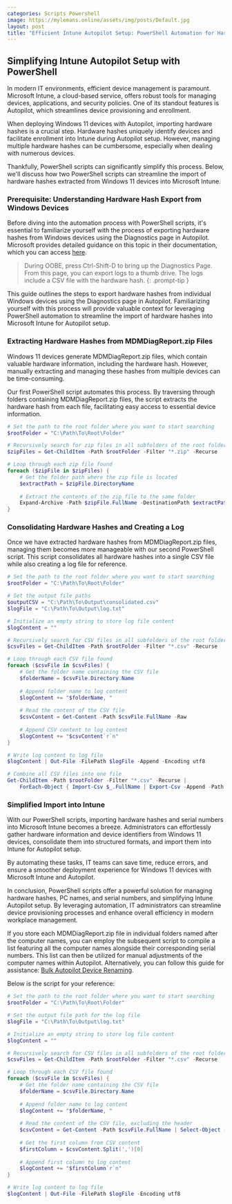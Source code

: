 ```yaml
---
categories: Scripts Powershell
image: https://mylemans.online/assets/img/posts/Default.jpg
layout: post
title: "Efficient Intune Autopilot Setup: PowerShell Automation for Hardware Hashes and Device Management!"
---
```


## Simplifying Intune Autopilot Setup with PowerShell

In modern IT environments, efficient device management is paramount. Microsoft Intune, a cloud-based service, offers robust tools for managing devices, applications, and security policies. One of its standout features is Autopilot, which streamlines device provisioning and enrollment.

When deploying Windows 11 devices with Autopilot, importing hardware hashes is a crucial step. Hardware hashes uniquely identify devices and facilitate enrollment into Intune during Autopilot setup. However, managing multiple hardware hashes can be cumbersome, especially when dealing with numerous devices.

Thankfully, PowerShell scripts can significantly simplify this process. Below, we'll discuss how two PowerShell scripts can streamline the import of hardware hashes extracted from Windows 11 devices into Microsoft Intune.

### Prerequisite: Understanding Hardware Hash Export from Windows Devices

Before diving into the automation process with PowerShell scripts, it's essential to familiarize yourself with the process of exporting hardware hashes from Windows devices using the Diagnostics page in Autopilot. Microsoft provides detailed guidance on this topic in their documentation, which you can access [here](https://learn.microsoft.com/en-us/autopilot/add-devices#diagnostics-page-hash-export).
> During OOBE, press Ctrl-Shift-D to bring up the Diagnostics Page. From this page, you can export logs to a thumb drive. The logs include a CSV file with the hardware hash.
{: .prompt-tip }

This guide outlines the steps to export hardware hashes from individual Windows devices using the Diagnostics page in Autopilot. Familiarizing yourself with this process will provide valuable context for leveraging PowerShell automation to streamline the import of hardware hashes into Microsoft Intune for Autopilot setup.


### Extracting Hardware Hashes from MDMDiagReport.zip Files

Windows 11 devices generate MDMDiagReport.zip files, which contain valuable hardware information, including the hardware hash. However, manually extracting and managing these hashes from multiple devices can be time-consuming.

Our first PowerShell script automates this process. By traversing through folders containing MDMDiagReport.zip files, the script extracts the hardware hash from each file, facilitating easy access to essential device information.


```powershell
# Set the path to the root folder where you want to start searching
$rootFolder = "C:\Path\To\Root\Folder"

# Recursively search for zip files in all subfolders of the root folder
$zipFiles = Get-ChildItem -Path $rootFolder -Filter "*.zip" -Recurse

# Loop through each zip file found
foreach ($zipFile in $zipFiles) {
    # Get the folder path where the zip file is located
    $extractPath = $zipFile.DirectoryName
    
    # Extract the contents of the zip file to the same folder
    Expand-Archive -Path $zipFile.FullName -DestinationPath $extractPath -Force
}


```

### Consolidating Hardware Hashes and Creating a Log
Once we have extracted hardware hashes from MDMDiagReport.zip files, managing them becomes more manageable with our second PowerShell script. This script consolidates all hardware hashes into a single CSV file while also creating a log file for reference.

```powershell
# Set the path to the root folder where you want to start searching
$rootFolder = "C:\Path\To\Root\Folder"

# Set the output file paths
$outputCSV = "C:\Path\To\Output\consolidated.csv"
$logFile = "C:\Path\To\Output\log.txt"

# Initialize an empty string to store log file content
$logContent = ""

# Recursively search for CSV files in all subfolders of the root folder
$csvFiles = Get-ChildItem -Path $rootFolder -Filter "*.csv" -Recurse

# Loop through each CSV file found
foreach ($csvFile in $csvFiles) {
    # Get the folder name containing the CSV file
    $folderName = $csvFile.Directory.Name
    
    # Append folder name to log content
    $logContent += "$folderName, "
    
    # Read the content of the CSV file
    $csvContent = Get-Content -Path $csvFile.FullName -Raw
    
    # Append CSV content to log content
    $logContent += "$csvContent`r`n"
}

# Write log content to log file
$logContent | Out-File -FilePath $logFile -Append -Encoding utf8

# Combine all CSV files into one file
Get-ChildItem -Path $rootFolder -Filter "*.csv" -Recurse | 
    ForEach-Object { Import-Csv $_.FullName | Export-Csv -Append -Path $outputCSV -NoTypeInformation }

```

### Simplified Import into Intune
With our PowerShell scripts, importing hardware hashes and serial numbers into Microsoft Intune becomes a breeze. Administrators can effortlessly gather hardware information and device identifiers from Windows 11 devices, consolidate them into structured formats, and import them into Intune for Autopilot setup.

By automating these tasks, IT teams can save time, reduce errors, and ensure a smoother deployment experience for Windows 11 devices with Microsoft Intune and Autopilot.

In conclusion, PowerShell scripts offer a powerful solution for managing hardware hashes, PC names, and serial numbers, and simplifying Intune Autopilot setup. By leveraging automation, IT administrators can streamline device provisioning processes and enhance overall efficiency in modern workplace management.

If you store each MDMDiagReport.zip file in individual folders named after the computer names, you can employ the subsequent script to compile a list featuring all the computer names alongside their corresponding serial numbers. This list can then be utilized for manual adjustments of the computer names within Autopilot. Alternatively, you can follow this guide for assistance: [Bulk Autopilot Device Renaming](https://niklastinner.medium.com/bulk-autopilot-device-renaming-656ba517d94b).

Below is the script for your reference:

```powershell
# Set the path to the root folder where you want to start searching
$rootFolder = "C:\Path\To\Root\Folder"

# Set the output file path for the log file
$logFile = "C:\Path\To\Output\log.txt"

# Initialize an empty string to store log file content
$logContent = ""

# Recursively search for CSV files in all subfolders of the root folder
$csvFiles = Get-ChildItem -Path $rootFolder -Filter "*.csv" -Recurse

# Loop through each CSV file found
foreach ($csvFile in $csvFiles) {
    # Get the folder name containing the CSV file
    $folderName = $csvFile.Directory.Name
    
    # Append folder name to log content
    $logContent += "$folderName, "
    
    # Read the content of the CSV file, excluding the header
    $csvContent = Get-Content -Path $csvFile.FullName | Select-Object -Skip 1
    
    # Get the first column from CSV content
    $firstColumn = $csvContent.Split(',')[0]
    
    # Append first column to log content
    $logContent += "$firstColumn`r`n"
}

# Write log content to log file
$logContent | Out-File -FilePath $logFile -Encoding utf8

```
